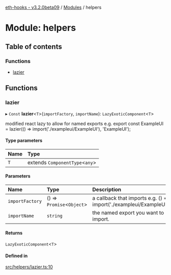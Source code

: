 [eth-hooks - v3.2.0beta09](../README.md) / [Modules](../modules.md) / helpers

# Module: helpers

## Table of contents

### Functions

- [lazier](helpers.md#lazier)

## Functions

### lazier

▸ `Const` **lazier**<`T`\>(`importFactory`, `importName`): `LazyExoticComponent`<`T`\>

modified react lazy to allow for named exports
e.g. export const ExampleUI = lazier(() => import('./exampleui/ExampleUI'), 'ExampleUI');

#### Type parameters

| Name | Type |
| :------ | :------ |
| `T` | extends `ComponentType`<`any`\> |

#### Parameters

| Name | Type | Description |
| :------ | :------ | :------ |
| `importFactory` | () => `Promise`<`Object`\> | a callback that imports e.g. () => import('./exampleui/ExampleUI') |
| `importName` | `string` | the named export you want to import. |

#### Returns

`LazyExoticComponent`<`T`\>

#### Defined in

[src/helpers/lazier.ts:10](https://github.com/scaffold-eth/eth-hooks/blob/b739a97/src/helpers/lazier.ts#L10)
